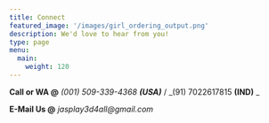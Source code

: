 ```yaml
---
title: Connect
featured_image: '/images/girl_ordering_output.png'
description: We'd love to hear from you!
type: page
menu:
  main:
    weight: 120
---
```


**Call or WA @** _(001) 509-339-4368 **(USA)**_ / _(91) 7022617815 **(IND)** _ 

**E-Mail Us @** _jasplay3d4all@gmail.com_
